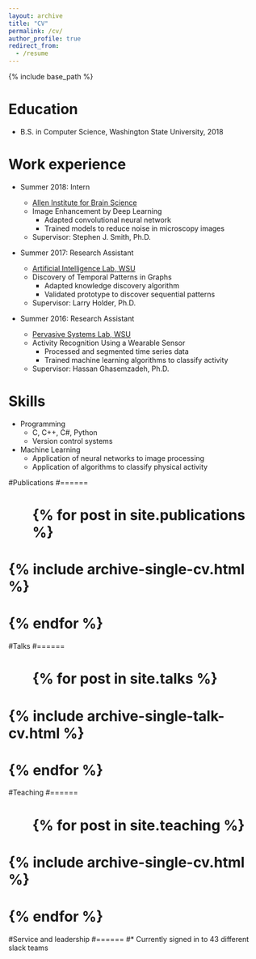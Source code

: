 ```yaml
---
layout: archive
title: "CV"
permalink: /cv/
author_profile: true
redirect_from:
  - /resume
---
```


{% include base_path %}

Education
======
* B.S. in Computer Science, Washington State University, 2018

Work experience
======
* Summer 2018: Intern
  * [Allen Institute for Brain Science](https://alleninstitute.org)
  * Image Enhancement by Deep Learning
    * Adapted convolutional neural network
    * Trained models to reduce noise in microscopy images
  * Supervisor: Stephen J. Smith, Ph.D.

* Summer 2017: Research Assistant
  * [Artificial Intelligence Lab, WSU](ailab.wsu.edu)
  * Discovery of Temporal Patterns in Graphs
    * Adapted knowledge discovery algorithm
    * Validated prototype to discover sequential patterns
  * Supervisor: Larry Holder, Ph.D.

* Summer 2016: Research Assistant
  * [Pervasive Systems Lab, WSU](epsl.eecs.wsu.edu)
  * Activity Recognition Using a Wearable Sensor
    * Processed and segmented time series data 
    * Trained machine learning algorithms to classify activity
  * Supervisor: Hassan Ghasemzadeh, Ph.D.
  
Skills
======
* Programming
  * C, C++, C#, Python
  * Version control systems
* Machine Learning
  * Application of neural networks to image processing
  * Application of algorithms to classify physical activity

#Publications
#======
#  <ul>{% for post in site.publications %}
#    {% include archive-single-cv.html %}
#  {% endfor %}</ul>
  
#Talks
#======
#  <ul>{% for post in site.talks %}
#    {% include archive-single-talk-cv.html %}
#  {% endfor %}</ul>
  
#Teaching
#======
#  <ul>{% for post in site.teaching %}
#    {% include archive-single-cv.html %}
#  {% endfor %}</ul>
  
#Service and leadership
#======
#* Currently signed in to 43 different slack teams
